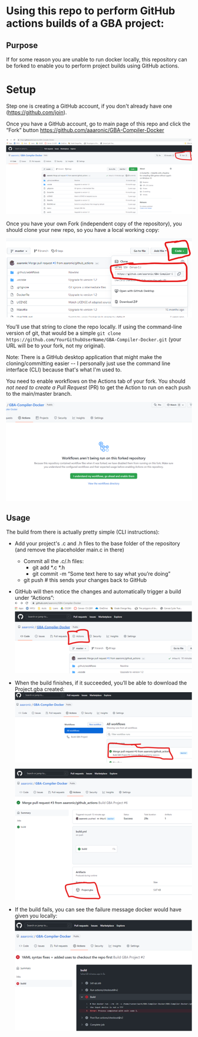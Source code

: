 # Using this repo to perform GitHub actions builds of a GBA project:

## Purpose
If for some reason you are unable to run docker locally, this repository can be forked to enable you to perform project builds using GitHub actions.

# Setup
Step one is creating a GitHub account, if you don't already have one (https://github.com/join).

Once you have a GitHub account, go to main page of this repo and click the “Fork” button https://github.com/aaaronic/GBA-Compiler-Docker

![Screenshot showing where to find the "Fork" button on GitHub.](imgs/ForkButton.png)

Once you have your own Fork (independent copy of the repository), you should clone your new repo, so you have a local working copy:

![Screenshot showing the clone repo button/dialog.](imgs/CloneRepo.png)

You’ll use that string to clone the repo locally. If using the command-line version of git, that would be a simple `git clone https://github.com/YourGithubUserName/GBA-Compiler-Docker.git` (your URL will be to your fork, not my original).

Note: There is a GitHub desktop application that might make the cloning/committing easier -- I personally just use the command line interface (CLI) because that's what I'm used to.

You need to enable workflows on the Actions tab of your fork. You should _not need to create a Pull Request_ (PR) to get the Action to run on each push to the main/master branch.

![Screenshot showing the dialog to "Enable Workflows" on a new fork of this project.](imgs/EnableWorkflows.png)

## Usage
The build from there is actually pretty simple (CLI instructions):
- Add your project's .c and .h files to the base folder of the repository (and remove the placeholder main.c in there)
  - Commit all the .c/.h files:
    - git add *.c *.h
    - git commit -m “Some text here to say what you’re doing”
  - git push  # this sends your changes back to GitHub
- GitHub will then notice the changes and automatically trigger a build under “Actions”:
  ![Screenshot showing the "Actions" button location.](imgs/Actions.png)
- When the build finishes, if it succeeded, you’ll be able to download the Project.gba created:
  ![Screenshot of a completed build.](imgs/ActionCompleted.png)
  
  ![Screenshot showing the "Project.gba" download button.](imgs/Project.gba.png)
- If the build fails, you can see the failure message docker would have given you locally:
![Screenshot of a failed build.](imgs/BuildFailed.png)